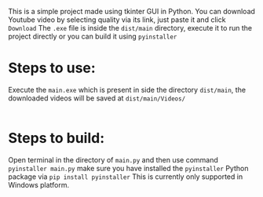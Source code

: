 This is a simple project made using tkinter GUI in Python. You can download Youtube video by selecting quality via its link, just paste it and click ```Download```  The ```.exe``` file is inside the ```dist/main``` directory, execute it to run the project directly or you can build it using ```pyinstaller``` <h1>Steps to use: </h1> Execute the ```main.exe``` which is present in side the directory  ```dist/main```, the downloaded videos will be saved at ```dist/main/Videos/``` <br><br> <h1>Steps to build:</h1> Open terminal in the directory of ```main.py``` and then use command ```pyinstaller main.py``` make sure you have installed the ```pyinstaller``` Python package via ```pip install pyinstaller```  This is currently only supported in Windows platform.
